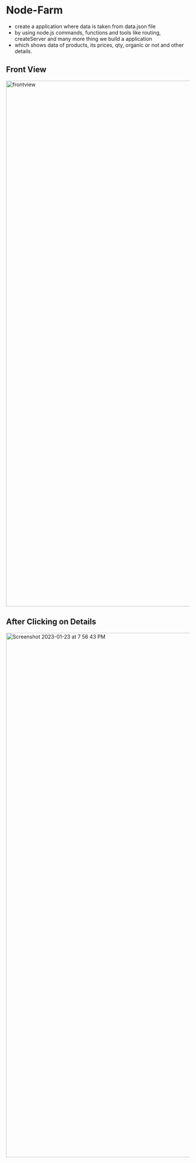 # Node-Farm
- create a application where data is taken from data.json file 
- by using node.js commands, functions and tools like routing, createServer and many more thing we build a application
- which shows data of products, its prices, qty, organic or not and other details.
## Front View
<img width="1439" alt="frontview" src="https://user-images.githubusercontent.com/78363637/214064610-de88358a-f73e-409f-85cd-b5da7b1a371b.png">

## After Clicking on Details
<img width="1435" alt="Screenshot 2023-01-23 at 7 56 43 PM" src="https://user-images.githubusercontent.com/78363637/214064636-6983c062-90b5-44d2-a6ae-436c54e0930a.png">
